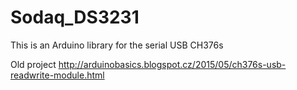 # Sodaq_DS3231

This is an Arduino library for the serial USB CH376s

Old project http://arduinobasics.blogspot.cz/2015/05/ch376s-usb-readwrite-module.html

